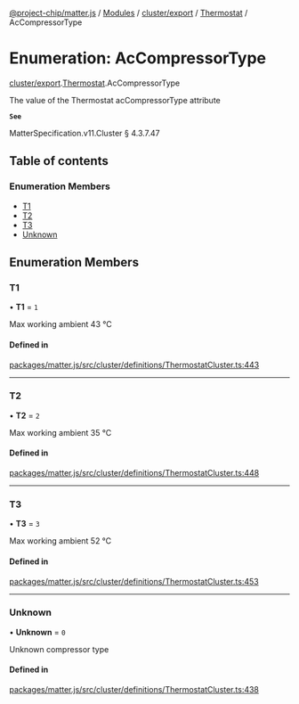 [@project-chip/matter.js](../README.md) / [Modules](../modules.md) / [cluster/export](../modules/cluster_export.md) / [Thermostat](../modules/cluster_export.Thermostat.md) / AcCompressorType

# Enumeration: AcCompressorType

[cluster/export](../modules/cluster_export.md).[Thermostat](../modules/cluster_export.Thermostat.md).AcCompressorType

The value of the Thermostat acCompressorType attribute

**`See`**

MatterSpecification.v11.Cluster § 4.3.7.47

## Table of contents

### Enumeration Members

- [T1](cluster_export.Thermostat.AcCompressorType.md#t1)
- [T2](cluster_export.Thermostat.AcCompressorType.md#t2)
- [T3](cluster_export.Thermostat.AcCompressorType.md#t3)
- [Unknown](cluster_export.Thermostat.AcCompressorType.md#unknown)

## Enumeration Members

### T1

• **T1** = ``1``

Max working ambient 43 °C

#### Defined in

[packages/matter.js/src/cluster/definitions/ThermostatCluster.ts:443](https://github.com/project-chip/matter.js/blob/5f71eedebdb9fa54338bde320c311bb359b7455d/packages/matter.js/src/cluster/definitions/ThermostatCluster.ts#L443)

___

### T2

• **T2** = ``2``

Max working ambient 35 °C

#### Defined in

[packages/matter.js/src/cluster/definitions/ThermostatCluster.ts:448](https://github.com/project-chip/matter.js/blob/5f71eedebdb9fa54338bde320c311bb359b7455d/packages/matter.js/src/cluster/definitions/ThermostatCluster.ts#L448)

___

### T3

• **T3** = ``3``

Max working ambient 52 °C

#### Defined in

[packages/matter.js/src/cluster/definitions/ThermostatCluster.ts:453](https://github.com/project-chip/matter.js/blob/5f71eedebdb9fa54338bde320c311bb359b7455d/packages/matter.js/src/cluster/definitions/ThermostatCluster.ts#L453)

___

### Unknown

• **Unknown** = ``0``

Unknown compressor type

#### Defined in

[packages/matter.js/src/cluster/definitions/ThermostatCluster.ts:438](https://github.com/project-chip/matter.js/blob/5f71eedebdb9fa54338bde320c311bb359b7455d/packages/matter.js/src/cluster/definitions/ThermostatCluster.ts#L438)
